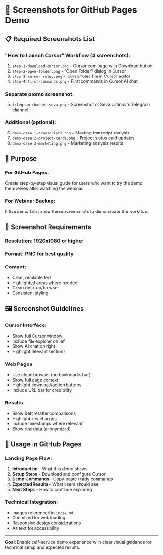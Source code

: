 # 📸 Screenshots for GitHub Pages Demo

## 📋 **Required Screenshots List**

### **"How to Launch Cursor" Workflow (4 screenshots):**
1. `step-1-download-cursor.png` - Cursor.com page with Download button
2. `step-2-open-folder.png` - "Open Folder" dialog in Cursor
3. `step-3-cursor-rules.png` - .cursorrules file in Cursor editor
4. `step-4-first-commands.png` - First commands in Cursor AI chat

### **Separate promo screenshot:**
5. `telegram-channel-seva.png` - Screenshot of Seva Ustinov's Telegram channel

### **Additional (optional):**
6. `demo-case-1-transcripts.png` - Meeting transcript analysis
7. `demo-case-2-project-cards.png` - Project status card updates
8. `demo-case-3-marketing.png` - Marketing analysis results

## 🎯 **Purpose**

### **For GitHub Pages:**
Create step-by-step visual guide for users who want to try the demo themselves after watching the webinar.

### **For Webinar Backup:**
If live demo fails, show these screenshots to demonstrate the workflow.

## 📐 **Screenshot Requirements**

### **Resolution:** 1920x1080 or higher
### **Format:** PNG for best quality
### **Content:**
- Clear, readable text
- Highlighted areas where needed
- Clean desktop/browser
- Consistent styling

## 🖼️ **Screenshot Guidelines**

### **Cursor Interface:**
- Show full Cursor window
- Include file explorer on left
- Show AI chat on right
- Highlight relevant sections

### **Web Pages:**
- Use clean browser (no bookmarks bar)
- Show full page context
- Highlight download/action buttons
- Include URL bar for credibility

### **Results:**
- Show before/after comparisons
- Highlight key changes
- Include timestamps where relevant
- Show real data (anonymized)

## 📱 **Usage in GitHub Pages**

### **Landing Page Flow:**
1. **Introduction** - What this demo shows
2. **Setup Steps** - Download and configure Cursor
3. **Demo Commands** - Copy-paste ready commands
4. **Expected Results** - What users should see
5. **Next Steps** - How to continue exploring

### **Technical Integration:**
- Images referenced in `index.md`
- Optimized for web loading
- Responsive design considerations
- Alt text for accessibility

---

**Goal**: Enable self-service demo experience with clear visual guidance for technical setup and expected results.